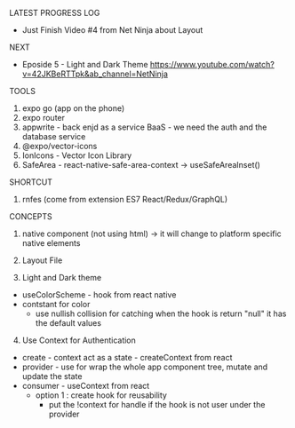 LATEST PROGRESS LOG

- Just Finish Video #4 from Net Ninja about Layout

NEXT

- Eposide 5 - Light and Dark Theme
  https://www.youtube.com/watch?v=42JKBeRTTpk&ab_channel=NetNinja

TOOLS

1. expo go (app on the phone)
2. expo router
3. appwrite - back enjd as a service BaaS - we need the auth and the database service
4. @expo/vector-icons
5. IonIcons - Vector Icon Library
6. SafeArea - react-native-safe-area-context -> useSafeAreaInset()

SHORTCUT

1. rnfes (come from extension ES7 React/Redux/GraphQL)

CONCEPTS

1. native component (not using html) -> it will change to platform specific native elements

2. Layout File

3. Light and Dark theme

- useColorScheme - hook from react native
- contstant for color
  - use nullish collision for catching when the hook is return "null" it has the default values

4. Use Context for Authentication

- create - context act as a state - createContext from react
- provider - use for wrap the whole app component tree, mutate and update the state
- consumer - useContext from react
  - option 1 : create hook for reusability
    - put the !context for handle if the hook is not user under the provider
